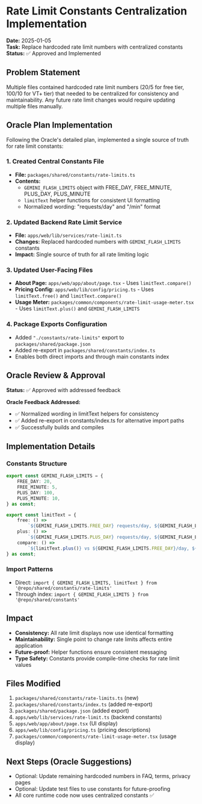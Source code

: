 # Rate Limit Constants Centralization Implementation

**Date:** 2025-01-05  
**Task:** Replace hardcoded rate limit numbers with centralized constants  
**Status:** ✅ Approved and Implemented

## Problem Statement

Multiple files contained hardcoded rate limit numbers (20/5 for free tier, 100/10 for VT+ tier) that needed to be centralized for consistency and maintainability. Any future rate limit changes would require updating multiple files manually.

## Oracle Plan Implementation

Following the Oracle's detailed plan, implemented a single source of truth for rate limit constants:

### 1. Created Central Constants File

- **File:** `packages/shared/constants/rate-limits.ts`
- **Contents:**
    - `GEMINI_FLASH_LIMITS` object with FREE_DAY, FREE_MINUTE, PLUS_DAY, PLUS_MINUTE
    - `limitText` helper functions for consistent UI formatting
    - Normalized wording: "requests/day" and "/min" format

### 2. Updated Backend Rate Limit Service

- **File:** `apps/web/lib/services/rate-limit.ts`
- **Changes:** Replaced hardcoded numbers with `GEMINI_FLASH_LIMITS` constants
- **Impact:** Single source of truth for all rate limiting logic

### 3. Updated User-Facing Files

- **About Page:** `apps/web/app/about/page.tsx` - Uses `limitText.compare()`
- **Pricing Config:** `apps/web/lib/config/pricing.ts` - Uses `limitText.free()` and `limitText.compare()`
- **Usage Meter:** `packages/common/components/rate-limit-usage-meter.tsx` - Uses `limitText.plus()` and `GEMINI_FLASH_LIMITS`

### 4. Package Exports Configuration

- Added `"./constants/rate-limits"` export to `packages/shared/package.json`
- Added re-export in `packages/shared/constants/index.ts`
- Enables both direct imports and through main constants index

## Oracle Review & Approval

**Status:** ✅ Approved with addressed feedback

**Oracle Feedback Addressed:**

- ✅ Normalized wording in limitText helpers for consistency
- ✅ Added re-export in constants/index.ts for alternative import paths
- ✅ Successfully builds and compiles

## Implementation Details

### Constants Structure

```typescript
export const GEMINI_FLASH_LIMITS = {
    FREE_DAY: 20,
    FREE_MINUTE: 5,
    PLUS_DAY: 100,
    PLUS_MINUTE: 10,
} as const;

export const limitText = {
    free: () =>
        `${GEMINI_FLASH_LIMITS.FREE_DAY} requests/day, ${GEMINI_FLASH_LIMITS.FREE_MINUTE}/min`,
    plus: () =>
        `${GEMINI_FLASH_LIMITS.PLUS_DAY} requests/day, ${GEMINI_FLASH_LIMITS.PLUS_MINUTE}/min`,
    compare: () =>
        `${limitText.plus()} vs ${GEMINI_FLASH_LIMITS.FREE_DAY}/day, ${GEMINI_FLASH_LIMITS.FREE_MINUTE}/min`,
} as const;
```

### Import Patterns

- Direct: `import { GEMINI_FLASH_LIMITS, limitText } from '@repo/shared/constants/rate-limits'`
- Through index: `import { GEMINI_FLASH_LIMITS } from '@repo/shared/constants'`

## Impact

- **Consistency:** All rate limit displays now use identical formatting
- **Maintainability:** Single point to change rate limits affects entire application
- **Future-proof:** Helper functions ensure consistent messaging
- **Type Safety:** Constants provide compile-time checks for rate limit values

## Files Modified

1. `packages/shared/constants/rate-limits.ts` (new)
2. `packages/shared/constants/index.ts` (added re-export)
3. `packages/shared/package.json` (added export)
4. `apps/web/lib/services/rate-limit.ts` (backend constants)
5. `apps/web/app/about/page.tsx` (UI display)
6. `apps/web/lib/config/pricing.ts` (pricing descriptions)
7. `packages/common/components/rate-limit-usage-meter.tsx` (usage display)

## Next Steps (Oracle Suggestions)

- Optional: Update remaining hardcoded numbers in FAQ, terms, privacy pages
- Optional: Update test files to use constants for future-proofing
- All core runtime code now uses centralized constants ✅
